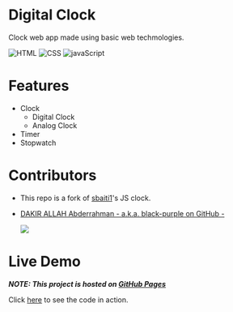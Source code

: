 # Digital Clock

Clock web app  made using basic web techmologies.

![HTML](https://img.shields.io/static/v1?label=%20&message=HTML&color=%23E34F26&labelColor=%23ff000000&logo=HTML5)
![CSS](https://img.shields.io/static/v1?label=%20&message=CSS&color=%231572B6&labelColor=%23ff000000&logo=Css3&logoColor=%231572B6)
![javaScript](https://img.shields.io/static/v1?label=%20&message=JavaScript&color=%23F7DF1E&labelColor=%23ff000000&logo=javaScript)

# Features
  * Clock
    * Digital Clock
    * Analog Clock
  * Timer
  * Stopwatch



# Contributors
* This repo is a fork of [sbaiti1](https://github.com/sbaiti1/)'s JS clock.
* [DAKIR ALLAH Abderrahman - a.k.a. black-purple on GitHub -](https://github.com/black-purple)
  
  ![](https://img.shields.io/badge/current%20position-student%2Fdev-purple)


# Live Demo

***NOTE: This project is hosted on [GitHub Pages](https://pages.github.com/)***

Click [here](https://clockjs.vercel.app) to see the code in action.

